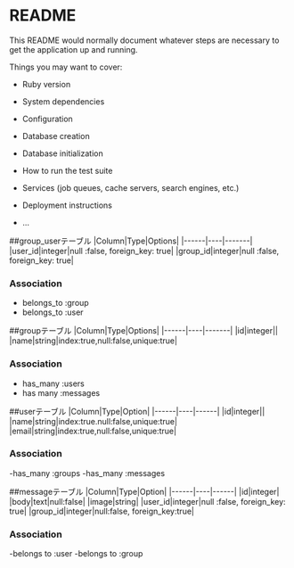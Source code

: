 # README

This README would normally document whatever steps are necessary to get the
application up and running.

Things you may want to cover:

* Ruby version

* System dependencies

* Configuration

* Database creation

* Database initialization

* How to run the test suite

* Services (job queues, cache servers, search engines, etc.)

* Deployment instructions

* ...

##group_userテーブル
|Column|Type|Options|
|------|----|-------|
|user_id|integer|null :false, foreign_key: true|
|group_id|integer|null :false, foreign_key: true|
### Association
- belongs_to :group
- belongs_to :user

##groupテーブル
|Column|Type|Options|
|------|----|-------|
|id|integer||
|name|string|index:true,null:false,unique:true|
### Association
- has_many :users
- has many :messages

##userテーブル
|Column|Type|Option|
|------|----|------|
|id|integer||
|name|string|index:true.null:false,unique:true|
|email|string|index:true,null:false,unique:true|
### Association
-has_many :groups
-has_many :messages

##messageテーブル
|Column|Type|Option|
|------|----|------|
|id|integer|
|body|text|null:false|
|image|string|
|user_id|integer|null :false, foreign_key: true|
|group_id|integer|null:false, foreign_key:true|
### Association
-belongs to :user
-belongs to :group
